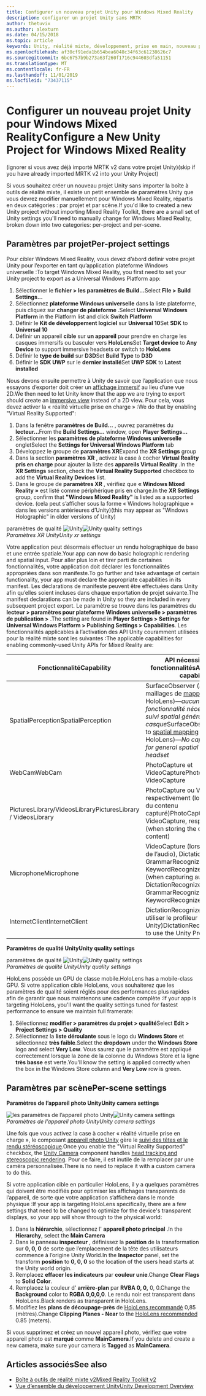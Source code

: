 ```yaml
---
title: Configurer un nouveau projet Unity pour Windows Mixed Reality
description: configurer un projet Unity sans MRTK
author: thetuvix
ms.author: alexturn
ms.date: 04/15/2018
ms.topic: article
keywords: Unity, réalité mixte, développement, prise en main, nouveau projet
ms.openlocfilehash: af30cf91eda1b654bea6048c34f63c61238626c7
ms.sourcegitcommit: 6bc6757b9b273a63f260f1716c944603dfa51151
ms.translationtype: MT
ms.contentlocale: fr-FR
ms.lasthandoff: 11/01/2019
ms.locfileid: "73437115"
---
```

# <a name="configure-a-new-unity-project-for-windows-mixed-reality"></a><span data-ttu-id="3d10d-104">Configurer un nouveau projet Unity pour Windows Mixed Reality</span><span class="sxs-lookup"><span data-stu-id="3d10d-104">Configure a New Unity Project for Windows Mixed Reality</span></span> 

<span data-ttu-id="3d10d-105">(ignorer si vous avez déjà importé MRTK v2 dans votre projet Unity)</span><span class="sxs-lookup"><span data-stu-id="3d10d-105">(skip if you have already imported MRTK v2 into your Unity Project)</span></span>

<span data-ttu-id="3d10d-106">Si vous souhaitez créer un nouveau projet Unity sans importer la boîte à outils de réalité mixte, il existe un petit ensemble de paramètres Unity que vous devrez modifier manuellement pour Windows Mixed Reality, répartis en deux catégories : par projet et par scène.</span><span class="sxs-lookup"><span data-stu-id="3d10d-106">If you'd like to created a new Unity project without importing Mixed Reality Toolkit, there are a small set of Unity settings you'll need to manually change for Windows Mixed Reality, broken down into two categories: per-project and per-scene.</span></span>

## <a name="per-project-settings"></a><span data-ttu-id="3d10d-107">Paramètres par projet</span><span class="sxs-lookup"><span data-stu-id="3d10d-107">Per-project settings</span></span>

<span data-ttu-id="3d10d-108">Pour cibler Windows Mixed Reality, vous devez d’abord définir votre projet Unity pour l’exporter en tant qu’application plateforme Windows universelle :</span><span class="sxs-lookup"><span data-stu-id="3d10d-108">To target Windows Mixed Reality, you first need to set your Unity project to export as a Universal Windows Platform app:</span></span> 
1. <span data-ttu-id="3d10d-109">Sélectionner le **fichier > les paramètres de Build...**</span><span class="sxs-lookup"><span data-stu-id="3d10d-109">Select **File > Build Settings...**</span></span>
2. <span data-ttu-id="3d10d-110">Sélectionnez **plateforme Windows universelle** dans la liste plateforme, puis cliquez sur **changer de plateforme** .</span><span class="sxs-lookup"><span data-stu-id="3d10d-110">Select **Universal Windows Platform** in the Platform list and click **Switch Platform**</span></span>
3. <span data-ttu-id="3d10d-111">Définir le **Kit de développement logiciel** sur **Universal 10**</span><span class="sxs-lookup"><span data-stu-id="3d10d-111">Set **SDK** to **Universal 10**</span></span>
4. <span data-ttu-id="3d10d-112">Définir un appareil **cible** sur **un appareil** pour prendre en charge les casques immersifs ou basculer vers **HoloLens**</span><span class="sxs-lookup"><span data-stu-id="3d10d-112">Set **Target device** to **Any Device** to support immersive headsets or switch to **HoloLens**</span></span>
5. <span data-ttu-id="3d10d-113">Définir le **type de build** sur **D3D**</span><span class="sxs-lookup"><span data-stu-id="3d10d-113">Set **Build Type** to **D3D**</span></span>
6. <span data-ttu-id="3d10d-114">Définir le **SDK UWP** sur le **dernier installé**</span><span class="sxs-lookup"><span data-stu-id="3d10d-114">Set **UWP SDK** to **Latest installed**</span></span>

<span data-ttu-id="3d10d-115">Nous devons ensuite permettre à Unity de savoir que l’application que nous essayons d’exporter doit créer un [affichage immersif](app-views.md) au lieu d’une vue 2D.</span><span class="sxs-lookup"><span data-stu-id="3d10d-115">We then need to let Unity know that the app we are trying to export should create an [immersive view](app-views.md) instead of a 2D view.</span></span> <span data-ttu-id="3d10d-116">Pour cela, vous devez activer la « réalité virtuelle prise en charge » :</span><span class="sxs-lookup"><span data-stu-id="3d10d-116">We do that by enabling "Virtual Reality Supported":</span></span>
1. <span data-ttu-id="3d10d-117">Dans la fenêtre **paramètres de Build...** , ouvrez paramètres du **lecteur...**</span><span class="sxs-lookup"><span data-stu-id="3d10d-117">From the **Build Settings...** window, open **Player Settings...**</span></span>
2. <span data-ttu-id="3d10d-118">Sélectionner les **paramètres de plateforme Windows universelle** onglet</span><span class="sxs-lookup"><span data-stu-id="3d10d-118">Select the **Settings for Universal Windows Platform** tab</span></span>
3. <span data-ttu-id="3d10d-119">Développez le groupe de **paramètres XR**</span><span class="sxs-lookup"><span data-stu-id="3d10d-119">Expand the **XR Settings** group</span></span>
4. <span data-ttu-id="3d10d-120">Dans la section **paramètres XR** , activez la case à cocher **Virtual Reality pris en charge** pour ajouter la liste des **appareils Virtual Reality** .</span><span class="sxs-lookup"><span data-stu-id="3d10d-120">In the **XR Settings** section, check the **Virtual Reality Supported** checkbox to add the **Virtual Reality Devices** list.</span></span>
5. <span data-ttu-id="3d10d-121">Dans le groupe de **paramètres XR** , vérifiez que **« Windows Mixed Reality »** est listé comme périphérique pris en charge.</span><span class="sxs-lookup"><span data-stu-id="3d10d-121">In the **XR Settings** group, confirm that **"Windows Mixed Reality"** is listed as a supported device.</span></span> <span data-ttu-id="3d10d-122">(cela peut s’afficher sous la forme « Windows holographique » dans les versions antérieures d’Unity)</span><span class="sxs-lookup"><span data-stu-id="3d10d-122">(this may appear as "Windows Holographic" in older versions of Unity)</span></span>

<span data-ttu-id="3d10d-123">paramètres de qualité ![Unity](images/getting-started-unity-quality-settings.jpg)</span><span class="sxs-lookup"><span data-stu-id="3d10d-123">![Unity quality settings](images/getting-started-unity-quality-settings.jpg)</span></span><br>
<span data-ttu-id="3d10d-124">*Paramètres XR Unity*</span><span class="sxs-lookup"><span data-stu-id="3d10d-124">*Unity xr settings*</span></span>

<span data-ttu-id="3d10d-125">Votre application peut désormais effectuer un rendu holographique de base et une entrée spatiale.</span><span class="sxs-lookup"><span data-stu-id="3d10d-125">Your app can now do basic holographic rendering and spatial input.</span></span> <span data-ttu-id="3d10d-126">Pour aller plus loin et tirer parti de certaines fonctionnalités, votre application doit déclarer les fonctionnalités appropriées dans son manifeste.</span><span class="sxs-lookup"><span data-stu-id="3d10d-126">To go further and take advantage of certain functionality, your app must declare the appropriate capabilities in its manifest.</span></span> <span data-ttu-id="3d10d-127">Les déclarations de manifeste peuvent être effectuées dans Unity afin qu’elles soient incluses dans chaque exportation de projet suivante.</span><span class="sxs-lookup"><span data-stu-id="3d10d-127">The manifest declarations can be made in Unity so they are included in every subsequent project export.</span></span> <span data-ttu-id="3d10d-128">Le paramètre se trouve dans les paramètres du **lecteur > paramètres pour plateforme Windows universelle > paramètres de publication >** .</span><span class="sxs-lookup"><span data-stu-id="3d10d-128">The setting are found in **Player Settings > Settings for Universal Windows Platform > Publishing Settings > Capabilities**.</span></span> <span data-ttu-id="3d10d-129">Les fonctionnalités applicables à l’activation des API Unity couramment utilisées pour la réalité mixte sont les suivantes :</span><span class="sxs-lookup"><span data-stu-id="3d10d-129">The applicable capabilities for enabling commonly-used Unity APIs for Mixed Reality are:</span></span>

|  <span data-ttu-id="3d10d-130">Fonctionnalité</span><span class="sxs-lookup"><span data-stu-id="3d10d-130">Capability</span></span>  |  <span data-ttu-id="3d10d-131">API nécessitant des fonctionnalités</span><span class="sxs-lookup"><span data-stu-id="3d10d-131">APIs requiring capability</span></span> | 
|----------|----------|
|  <span data-ttu-id="3d10d-132">SpatialPerception</span><span class="sxs-lookup"><span data-stu-id="3d10d-132">SpatialPerception</span></span>  |  <span data-ttu-id="3d10d-133">SurfaceObserver (accès aux maillages de [mappage spatial](spatial-mapping.md) sur HoloLens)&mdash;*aucune fonctionnalité nécessaire pour le suivi spatial général du casque*</span><span class="sxs-lookup"><span data-stu-id="3d10d-133">SurfaceObserver (access to [spatial mapping](spatial-mapping.md) meshes on HoloLens)&mdash;*No capability needed for general spatial tracking of the headset*</span></span> | 
|  <span data-ttu-id="3d10d-134">WebCam</span><span class="sxs-lookup"><span data-stu-id="3d10d-134">WebCam</span></span>  |  <span data-ttu-id="3d10d-135">PhotoCapture et VideoCapture</span><span class="sxs-lookup"><span data-stu-id="3d10d-135">PhotoCapture and VideoCapture</span></span> | 
|  <span data-ttu-id="3d10d-136">PicturesLibrary/VideosLibrary</span><span class="sxs-lookup"><span data-stu-id="3d10d-136">PicturesLibrary / VideosLibrary</span></span>  |  <span data-ttu-id="3d10d-137">PhotoCapture ou VideoCapture, respectivement (lors du stockage du contenu capturé)</span><span class="sxs-lookup"><span data-stu-id="3d10d-137">PhotoCapture or VideoCapture, respectively (when storing the captured content)</span></span> | 
|  <span data-ttu-id="3d10d-138">Microphone</span><span class="sxs-lookup"><span data-stu-id="3d10d-138">Microphone</span></span>  |  <span data-ttu-id="3d10d-139">VideoCapture (lors de la capture de l’audio), DictationRecognizer, GrammarRecognizer et KeywordRecognizer</span><span class="sxs-lookup"><span data-stu-id="3d10d-139">VideoCapture (when capturing audio), DictationRecognizer, GrammarRecognizer, and KeywordRecognizer</span></span> | 
|  <span data-ttu-id="3d10d-140">InternetClient</span><span class="sxs-lookup"><span data-stu-id="3d10d-140">InternetClient</span></span>  |  <span data-ttu-id="3d10d-141">DictationRecognizer (et pour utiliser le profileur Unity)</span><span class="sxs-lookup"><span data-stu-id="3d10d-141">DictationRecognizer (and to use the Unity Profiler)</span></span> | 

<span data-ttu-id="3d10d-142">**Paramètres de qualité Unity**</span><span class="sxs-lookup"><span data-stu-id="3d10d-142">**Unity quality settings**</span></span>

<span data-ttu-id="3d10d-143">paramètres de qualité ![Unity](images/getting-started-unity-quality-settings.jpg)</span><span class="sxs-lookup"><span data-stu-id="3d10d-143">![Unity quality settings](images/getting-started-unity-quality-settings.jpg)</span></span><br>
<span data-ttu-id="3d10d-144">*Paramètres de qualité Unity*</span><span class="sxs-lookup"><span data-stu-id="3d10d-144">*Unity quality settings*</span></span>

<span data-ttu-id="3d10d-145">HoloLens possède un GPU de classe mobile.</span><span class="sxs-lookup"><span data-stu-id="3d10d-145">HoloLens has a mobile-class GPU.</span></span> <span data-ttu-id="3d10d-146">Si votre application cible HoloLens, vous souhaiterez que les paramètres de qualité soient réglés pour des performances plus rapides afin de garantir que nous maintenons une cadence complète :</span><span class="sxs-lookup"><span data-stu-id="3d10d-146">If your app is targeting HoloLens, you'll want the quality settings tuned for fastest performance to ensure we maintain full framerate:</span></span>
1. <span data-ttu-id="3d10d-147">Sélectionnez **modifier > paramètres du projet > qualité**</span><span class="sxs-lookup"><span data-stu-id="3d10d-147">Select **Edit > Project Settings > Quality**</span></span>
2. <span data-ttu-id="3d10d-148">Sélectionnez la **liste déroulante** sous le logo du **Windows Store** et sélectionnez **très faible**.</span><span class="sxs-lookup"><span data-stu-id="3d10d-148">Select the **dropdown** under the **Windows Store** logo and select **Very Low**.</span></span> <span data-ttu-id="3d10d-149">Vous saurez que le paramètre est appliqué correctement lorsque la zone de la colonne du Windows Store et la ligne **très basse** est verte.</span><span class="sxs-lookup"><span data-stu-id="3d10d-149">You'll know the setting is applied correctly when the box in the Windows Store column and **Very Low** row is green.</span></span>

## <a name="per-scene-settings"></a><span data-ttu-id="3d10d-150">Paramètres par scène</span><span class="sxs-lookup"><span data-stu-id="3d10d-150">Per-scene settings</span></span>

<span data-ttu-id="3d10d-151">**Paramètres de l’appareil photo Unity**</span><span class="sxs-lookup"><span data-stu-id="3d10d-151">**Unity camera settings**</span></span>

<span data-ttu-id="3d10d-152">![les paramètres de l’appareil photo Unity](images/Unitycamerasettings.png)</span><span class="sxs-lookup"><span data-stu-id="3d10d-152">![Unity camera settings](images/Unitycamerasettings.png)</span></span><br>
<span data-ttu-id="3d10d-153">*Paramètres de l’appareil photo Unity*</span><span class="sxs-lookup"><span data-stu-id="3d10d-153">*Unity camera settings*</span></span>

<span data-ttu-id="3d10d-154">Une fois que vous activez la case à cocher « réalité virtuelle prise en charge », le composant [appareil photo Unity](camera-in-unity.md) gère le [suivi des têtes et le rendu stéréoscopique](rendering.md).</span><span class="sxs-lookup"><span data-stu-id="3d10d-154">Once you enable the "Virtual Reality Supported" checkbox, the [Unity Camera](camera-in-unity.md) component handles [head tracking and stereoscopic rendering](rendering.md).</span></span> <span data-ttu-id="3d10d-155">Pour ce faire, il est inutile de la remplacer par une caméra personnalisée.</span><span class="sxs-lookup"><span data-stu-id="3d10d-155">There is no need to replace it with a custom camera to do this.</span></span>

<span data-ttu-id="3d10d-156">Si votre application cible en particulier HoloLens, il y a quelques paramètres qui doivent être modifiés pour optimiser les affichages transparents de l’appareil, de sorte que votre application s’affichera dans le monde physique :</span><span class="sxs-lookup"><span data-stu-id="3d10d-156">If your app is targeting HoloLens specifically, there are a few settings that need to be changed to optimize for the device's transparent displays, so your app will show through to the physical world:</span></span>
1. <span data-ttu-id="3d10d-157">Dans la **hiérarchie**, sélectionnez l' **appareil photo principal** .</span><span class="sxs-lookup"><span data-stu-id="3d10d-157">In the **Hierarchy**, select the **Main Camera**</span></span>
2. <span data-ttu-id="3d10d-158">Dans le panneau **inspecteur** , définissez la **position** de la transformation sur **0, 0, 0** de sorte que l’emplacement de la tête des utilisateurs commence à l’origine Unity World.</span><span class="sxs-lookup"><span data-stu-id="3d10d-158">In the **Inspector** panel, set the transform **position** to **0, 0, 0** so the location of the users head starts at the Unity world origin.</span></span>
3. <span data-ttu-id="3d10d-159">Remplacez **effacer les indicateurs** par **couleur unie**.</span><span class="sxs-lookup"><span data-stu-id="3d10d-159">Change **Clear Flags** to **Solid Color**.</span></span>
4. <span data-ttu-id="3d10d-160">Remplacez la couleur d' **arrière-plan** par **RVBA 0, 0,** 0, 0.</span><span class="sxs-lookup"><span data-stu-id="3d10d-160">Change the **Background** color to **RGBA 0,0,0,0**.</span></span> <span data-ttu-id="3d10d-161">Le rendu noir est transparent dans HoloLens.</span><span class="sxs-lookup"><span data-stu-id="3d10d-161">Black renders as transparent in HoloLens.</span></span>
5. <span data-ttu-id="3d10d-162">Modifiez les **plans de découpage-près** de [HoloLens recommandé](camera-in-unity.md#clip-planes) 0,85 (mètres).</span><span class="sxs-lookup"><span data-stu-id="3d10d-162">Change **Clipping Planes - Near** to the [HoloLens recommended](camera-in-unity.md#clip-planes) 0.85 (meters).</span></span>

<span data-ttu-id="3d10d-163">Si vous supprimez et créez un nouvel appareil photo, vérifiez que votre appareil photo est **marqué** comme **MainCamera**.</span><span class="sxs-lookup"><span data-stu-id="3d10d-163">If you delete and create a new camera, make sure your camera is **Tagged** as **MainCamera**.</span></span>


## <a name="see-also"></a><span data-ttu-id="3d10d-164">Articles associés</span><span class="sxs-lookup"><span data-stu-id="3d10d-164">See also</span></span>
* [<span data-ttu-id="3d10d-165">Boîte à outils de réalité mixte v2</span><span class="sxs-lookup"><span data-stu-id="3d10d-165">Mixed Reality Toolkit v2</span></span>](mrtk-getting-started.md)
* [<span data-ttu-id="3d10d-166">Vue d’ensemble du développement Unity</span><span class="sxs-lookup"><span data-stu-id="3d10d-166">Unity Development Overview</span></span>](unity-development-overview.md)
